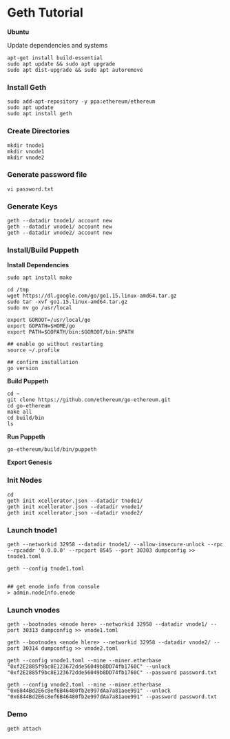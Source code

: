 # Geth Tutorial
**Ubuntu**

Update dependencies and systems
```
apt-get install build-essential
sudo apt update && sudo apt upgrade
sudo apt dist-upgrade && sudo apt autoremove
```

### Install Geth
```
sudo add-apt-repository -y ppa:ethereum/ethereum
sudo apt update
sudo apt install geth
```

### Create Directories
```
mkdir tnode1
mkdir vnode1
mkdir vnode2
```

### Generate password file
```
vi password.txt
```

### Generate Keys
```
geth --datadir tnode1/ account new
geth --datadir vnode1/ account new
geth --datadir vnode2/ account new
```

### Install/Build Puppeth
**Install Dependencies**
```
sudo apt install make

cd /tmp
wget https://dl.google.com/go/go1.15.linux-amd64.tar.gz
sudo tar -xvf go1.15.linux-amd64.tar.gz
sudo mv go /usr/local

export GOROOT=/usr/local/go
export GOPATH=$HOME/go
export PATH=$GOPATH/bin:$GOROOT/bin:$PATH

## enable go without restarting
source ~/.profile

## confirm installation
go version
```
**Build Puppeth**
```
cd ~
git clone https://github.com/ethereum/go-ethereum.git
cd go-ethereum
make all
cd build/bin
ls
```

**Run Puppeth**
```
go-ethereum/build/bin/puppeth
```

**Export Genesis**

### Init Nodes
```
cd
geth init xcellerator.json --datadir tnode1/
geth init xcellerator.json --datadir vnode1/
geth init xcellerator.json --datadir vnode2/
```

### Launch tnode1
```
geth --networkid 32958 --datadir tnode1/ --allow-insecure-unlock --rpc --rpcaddr '0.0.0.0' --rpcport 8545 --port 30303 dumpconfig >> tnode1.toml

geth --config tnode1.toml


## get enode info from console
> admin.nodeInfo.enode
```


### Launch vnodes
```
geth --bootnodes <enode here> --networkid 32958 --datadir vnode1/ --port 30313 dumpconfig >> vnode1.toml

geth --bootnodes <enode hlere> --networkid 32958 --datadir vnode2/ --port 30314 dumpconfig >> vnode2.toml

geth --config vnode1.toml --mine --miner.etherbase "0xf2E2885f9bc8E123672dde56049b8DD74fb1760C" --unlock "0xf2E2885f9bc8E123672dde56049b8DD74fb1760C" --password password.txt

geth --config vnode2.toml --mine --miner.etherbase "0x6844Bd2E6c8ef6B46480fb2e997dAa7a81aee991" --unlock "0x6844Bd2E6c8ef6B46480fb2e997dAa7a81aee991" --password password.txt
```

### Demo
```
geth attach
```
